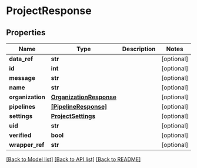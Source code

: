 # ProjectResponse


## Properties
Name | Type | Description | Notes
------------ | ------------- | ------------- | -------------
**data_ref** | **str** |  | [optional] 
**id** | **int** |  | [optional] 
**message** | **str** |  | [optional] 
**name** | **str** |  | [optional] 
**organization** | [**OrganizationResponse**](OrganizationResponse.md) |  | [optional] 
**pipelines** | [**[PipelineResponse]**](PipelineResponse.md) |  | [optional] 
**settings** | [**ProjectSettings**](ProjectSettings.md) |  | [optional] 
**uid** | **str** |  | [optional] 
**verified** | **bool** |  | [optional] 
**wrapper_ref** | **str** |  | [optional] 

[[Back to Model list]](../README.md#documentation-for-models) [[Back to API list]](../README.md#documentation-for-api-endpoints) [[Back to README]](../README.md)


